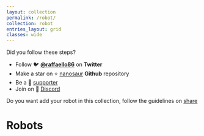 ```yaml
---
layout: collection
permalink: /robot/
collection: robot
entries_layout: grid
classes: wide
---
```


Did you follow these steps?
* Follow :bird: [**@raffaello86**](https://twitter.com/raffaello86) on **Twitter**
* Make a star on :star: [nanosaur](https://github.com/rnanosaur/nanosaur) **Github** repository
* Be a :sparkling_heart: [supporter](https://github.com/sponsors/rbonghi)
* Join on :robot: [Discord](https://discord.gg/NSrC52P5mw)

Do you want add your robot in this collection, follow the guidelines on [share](/share)

# Robots
